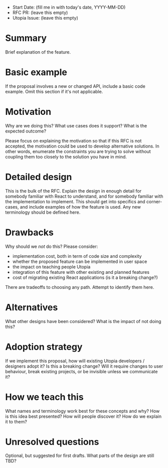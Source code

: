 - Start Date: (fill me in with today's date, YYYY-MM-DD)
- RFC PR: (leave this empty)
- Utopia Issue: (leave this empty)

# Summary

Brief explanation of the feature.

# Basic example

If the proposal involves a new or changed API, include a basic code example.
Omit this section if it's not applicable.

# Motivation

Why are we doing this? What use cases does it support? What is the expected
outcome?

Please focus on explaining the motivation so that if this RFC is not accepted,
the motivation could be used to develop alternative solutions. In other words,
enumerate the constraints you are trying to solve without coupling them too
closely to the solution you have in mind.

# Detailed design

This is the bulk of the RFC. Explain the design in enough detail for somebody
familiar with React to understand, and for somebody familiar with the
implementation to implement. This should get into specifics and corner-cases,
and include examples of how the feature is used. Any new terminology should be
defined here.

# Drawbacks

Why should we *not* do this? Please consider:

- implementation cost, both in term of code size and complexity
- whether the proposed feature can be implemented in user space
- the impact on teaching people Utopia
- integration of this feature with other existing and planned features
- cost of migrating existing React applications (is it a breaking change?)

There are tradeoffs to choosing any path. Attempt to identify them here.

# Alternatives

What other designs have been considered? What is the impact of not doing this?

# Adoption strategy

If we implement this proposal, how will existing Utopia developers / designers adopt it? Is
this a breaking change? Will it require changes to user behaviour, break existing projects,
or be invisible unless we communicate it?

# How we teach this

What names and terminology work best for these concepts and why? How is this
idea best presented? How will people discover it? How do we explain it to them?

# Unresolved questions

Optional, but suggested for first drafts. What parts of the design are still
TBD?
